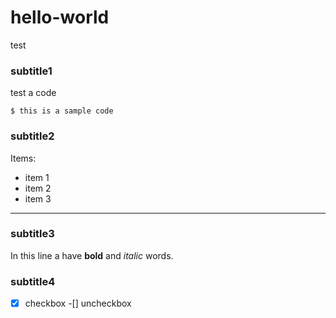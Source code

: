 # hello-world
test

### subtitle1
test a code
```
$ this is a sample code
```

### subtitle2
Items:
- item 1
- item 2
- item 3

---
### subtitle3
In this line a have **bold** and *italic* words.

### subtitle4
-[x] checkbox
-[] uncheckbox
